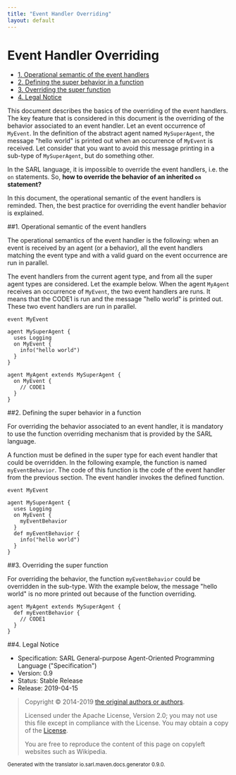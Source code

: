 ```yaml
---
title: "Event Handler Overriding"
layout: default
---
```


# Event Handler Overriding


<ul class="page_outline" id="page_outline">

<li><a href="#1-operational-semantic-of-the-event-handlers">1. Operational semantic of the event handlers</a></li>
<li><a href="#2-defining-the-super-behavior-in-a-function">2. Defining the super behavior in a function</a></li>
<li><a href="#3-overriding-the-super-function">3. Overriding the super function</a></li>
<li><a href="#4-legal-notice">4. Legal Notice</a></li>

</ul>


This document describes the basics of the overriding of the event handlers.
The key feature that is considered in this document is the overriding of the behavior associated to an event handler.
Let an event occurrence of `MyEvent`. In the definition of the abstract agent named `MySuperAgent`, the message
"hello world" is printed out when an occurrence of `MyEvent` is received.
Let consider that you want to avoid this message printing in a sub-type of `MySuperAgent`, but do something other.

In the SARL language, it is impossible to override the event handlers, i.e. the `on` statements.
So, __how to override the behavior of an inherited `on` statement?__

In this document, the operational semantic of the event handlers is reminded. Then, the best practice for overriding
the event handler behavior is explained.


##1. Operational semantic of the event handlers

The operational semantics of the event handler is the following:
when an event is received by an agent (or a behavior), all the event handlers matching the
event type and with a valid guard on the event occurrence are run in parallel.

The event handlers from the current agent type, and from all the super agent types are considered.
Let the example below. When the agent `MyAgent` receives an occurrence of `MyEvent`, the two
event handlers are runs. It means that the CODE1 is run and the message "hello world" is printed out.
These two event handlers are run in parallel.

```sarl
event MyEvent

agent MySuperAgent {
  uses Logging
  on MyEvent {
	info("hello world")
  }
}

agent MyAgent extends MySuperAgent {
  on MyEvent {
	// CODE1
  }
}
```



##2. Defining the super behavior in a function

For overriding the behavior associated to an event handler, it is mandatory to use the function overriding mechanism
that is provided by the SARL language.

A function must be defined in the super type for each event handler that could be overridden.
In the following example, the function is named `myEventBehavior`. The code of this function is the code
of the event handler from the previous section. The event handler invokes the defined function.

```sarl
event MyEvent

agent MySuperAgent {
  uses Logging
  on MyEvent {
	myEventBehavior
  }
  def myEventBehavior {
	info("hello world")
  }
}
```



##3. Overriding the super function

For overriding the behavior, the function `myEventBehavior` could be overridden in the sub-type.
With the example below, the message "hello world" is no more printed out because of the function overriding.

```sarl
agent MyAgent extends MySuperAgent {
  def myEventBehavior {
	// CODE1
  }
}
```



##4. Legal Notice

* Specification: SARL General-purpose Agent-Oriented Programming Language ("Specification")
* Version: 0.9
* Status: Stable Release
* Release: 2019-04-15

> Copyright &copy; 2014-2019 [the original authors or authors](http://www.sarl.io/about/index.html).
>
> Licensed under the Apache License, Version 2.0;
> you may not use this file except in compliance with the License.
> You may obtain a copy of the [License](http://www.apache.org/licenses/LICENSE-2.0).
>
> You are free to reproduce the content of this page on copyleft websites such as Wikipedia.

<small>Generated with the translator io.sarl.maven.docs.generator 0.9.0.</small>